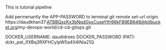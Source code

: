 This is tutorial pipeline

Add permenantly the APP-PASSWORD to terminal 
git remote set-url origin https://daudkhan37:ATBBQszKx3bNqdGsxCuseYtfr66kFB9EB648@bitbucket.org/my-devops-world/cd-cd-gitops.git

DOCKER_USERNAME: daudidrees
DOCKER_PASSWORD (PAT): dckr_pat_ifXBq3RXFHCyIpW0a4X4INia21Q

